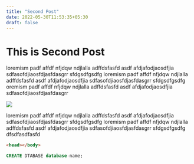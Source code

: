 ```yaml
---
title: "Second Post"
date: 2022-05-30T11:53:35+05:30
draft: false
---
```


# This is Second Post

loremism padf affdf nfjdqw ndjlalla adffdsfasfd asdf afdjafodjaosdfjia sdfasofdjiaosfdjasfdasgrr sfdgsdfgsdfg
loremism padf affdf nfjdqw ndjlalla adffdsfasfd asdf afdjafodjaosdfjia sdfasofdjiaosfdjasfdasgrr sfdgsdfgsdfg
oremism padf affdf nfjdqw ndjlalla adffdsfasfd asdf afdjafodjaosdfjia sdfasofdjiaosfdjasfdasgrr

![](/post-img/html-css.png)

loremism padf affdf nfjdqw ndjlalla adffdsfasfd asdf afdjafodjaosdfjia sdfasofdjiaosfdjasfdasgrr sfdgsdfgsdfg
loremism padf affdf nfjdqw ndjlalla adffdsfasfd asdf afdjafodjaosdfjia sdfasofdjiaosfdjasfdasgrr sfdgsdfgsdfg dfsdfasdfasfd

```html
<head></body>
```

```sql
CREATE DTABASE database-name;
```
